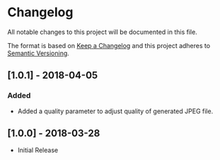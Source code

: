 # Changelog
All notable changes to this project will be documented in this file.

The format is based on [Keep a Changelog](http://keepachangelog.com/en/1.0.0/)
and this project adheres to [Semantic Versioning](http://semver.org/spec/v2.0.0.html).

## [1.0.1] - 2018-04-05
### Added
- Added a quality parameter to adjust quality of generated JPEG file.

## [1.0.0] - 2018-03-28
- Initial Release
